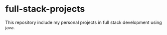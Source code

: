 # full-stack-projects
This repository include my personal projects in full stack development using java.
